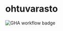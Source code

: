 # ohtuvarasto

![GHA workflow badge](https://github.com/sreimavuo/ohtuvarasto/workflows/CI/badge.svg)
